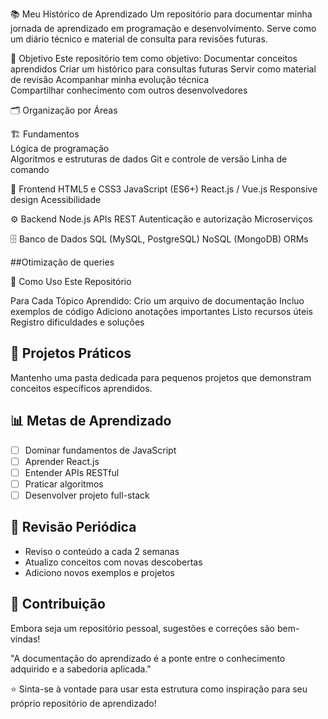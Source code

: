 📚 Meu Histórico de Aprendizado
Um repositório para documentar minha jornada de aprendizado em programação e desenvolvimento. Serve como um diário técnico e material de consulta para revisões futuras.
 
🎯 Objetivo 
Este repositório tem como objetivo: 
Documentar conceitos aprendidos 
Criar um histórico para consultas futuras 
Servir como material de revisão
Acompanhar minha evolução técnica  
Compartilhar conhecimento com outros desenvolvedores 
 
🗂️ Organização por Áreas   
 
🏗️ Fundamentos  
Lógica de programação   
Algoritmos e estruturas de dados
Git e controle de versão
Linha de comando
  
🎨 Frontend
HTML5 e CSS3
JavaScript (ES6+)
React.js / Vue.js
Responsive design
Acessibilidade

⚙️ Backend
Node.js
APIs REST
Autenticação e autorização
Microserviços

🗄️ Banco de Dados
SQL (MySQL, PostgreSQL)
NoSQL (MongoDB)
ORMs

##Otimização de queries

📝 Como Uso Este Repositório

Para Cada Tópico Aprendido:
Crio um arquivo de documentação
Incluo exemplos de código
Adiciono anotações importantes
Listo recursos úteis
Registro dificuldades e soluções


## 🚀 Projetos Práticos

Mantenho uma pasta dedicada para pequenos projetos que demonstram conceitos específicos aprendidos.

## 📊 Metas de Aprendizado

- [ ] Dominar fundamentos de JavaScript
- [ ] Aprender React.js
- [ ] Entender APIs RESTful
- [ ] Praticar algoritmos
- [ ] Desenvolver projeto full-stack

## 🔄 Revisão Periódica

- Reviso o conteúdo a cada 2 semanas
- Atualizo conceitos com novas descobertas
- Adiciono novos exemplos e projetos

## 🤝 Contribuição

Embora seja um repositório pessoal, sugestões e correções são bem-vindas!



"A documentação do aprendizado é a ponte entre o conhecimento adquirido e a sabedoria aplicada."

⭐ Sinta-se à vontade para usar esta estrutura como inspiração para seu próprio repositório de aprendizado!

